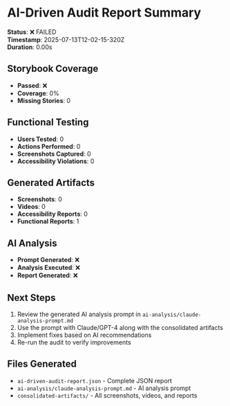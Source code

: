 # AI-Driven Audit Report Summary

**Status**: ❌ FAILED  
**Timestamp**: 2025-07-13T12-02-15-320Z  
**Duration**: 0.00s  

## Storybook Coverage
- **Passed**: ❌
- **Coverage**: 0%
- **Missing Stories**: 0

## Functional Testing
- **Users Tested**: 0
- **Actions Performed**: 0
- **Screenshots Captured**: 0  
- **Accessibility Violations**: 0

## Generated Artifacts
- **Screenshots**: 0
- **Videos**: 0
- **Accessibility Reports**: 0
- **Functional Reports**: 1

## AI Analysis
- **Prompt Generated**: ❌
- **Analysis Executed**: ❌
- **Report Generated**: ❌

## Next Steps
1. Review the generated AI analysis prompt in `ai-analysis/claude-analysis-prompt.md`
2. Use the prompt with Claude/GPT-4 along with the consolidated artifacts
3. Implement fixes based on AI recommendations
4. Re-run the audit to verify improvements

## Files Generated
- `ai-driven-audit-report.json` - Complete JSON report
- `ai-analysis/claude-analysis-prompt.md` - AI analysis prompt
- `consolidated-artifacts/` - All screenshots, videos, and reports
